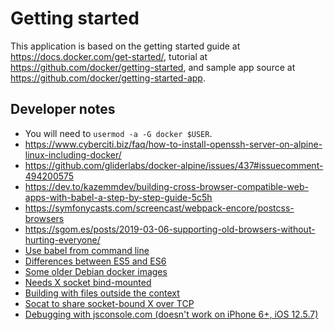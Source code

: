 # Getting started

This application is based on the getting started guide at
<https://docs.docker.com/get-started/>, tutorial at
<https://github.com/docker/getting-started>, and sample app source at
<https://github.com/docker/getting-started-app>.

## Developer notes

* You will need to `usermod -a -G docker $USER`.
* <https://www.cyberciti.biz/faq/how-to-install-openssh-server-on-alpine-linux-including-docker/>
* <https://github.com/gliderlabs/docker-alpine/issues/437#issuecomment-494200575>
* <https://dev.to/kazemmdev/building-cross-browser-compatible-web-apps-with-babel-a-step-by-step-guide-5c5h>
* <https://symfonycasts.com/screencast/webpack-encore/postcss-browsers>
* <https://sgom.es/posts/2019-03-06-supporting-old-browsers-without-hurting-everyone/>
* [Use babel from command line](https://babeljs.io/docs/babel-cli)
* [Differences between ES5 and ES6](https://medium.com/sliit-foss/es5-vs-es6-in-javascript-cb10f5fd600c)
* [Some older Debian docker images](https://github.com/madworx/docker-debian-archive)
* [Needs X socket bind-mounted](https://unix.stackexchange.com/a/317533/2769)
* [Building with files outside the context](https://www.baeldung.com/ops/docker-include-files-outside-build-context)
* [Socat to share socket-bound X over TCP](https://askubuntu.com/a/41788/135108)
* [Debugging with jsconsole.com (doesn't work on iPhone 6+, iOS 12.5.7)](https://www.codeblocq.com/2016/03/Remote-JavaScript-debugging-with-jsconsole/)
